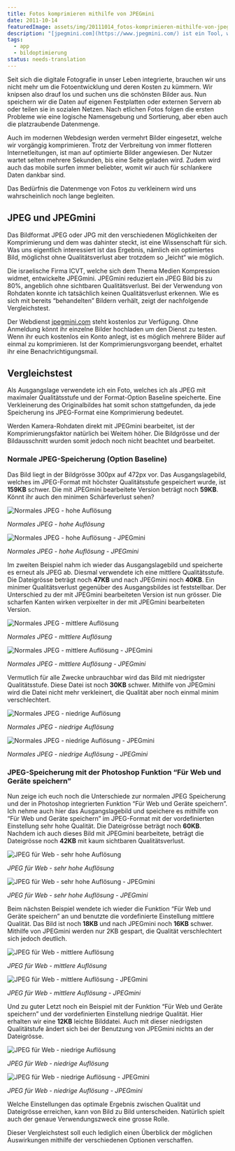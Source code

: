 ```yaml
---
title: Fotos komprimieren mithilfe von JPEGmini
date: 2011-10-14
featuredImage: assets/img/20111014_fotos-komprimieren-mithilfe-von-jpegmini.jpg
description: "[jpegmini.com](https://www.jpegmini.com/) ist ein Tool, welches die Bildgrösse eines JPEG-Bildes drastisch und ohne sichtbaren Qualitätsverlust reduzieren kann."
tags:
  - app
  - bildoptimierung
status: needs-translation
---
```

Seit sich die digitale Fotografie in unser Leben integrierte, brauchen wir uns nicht mehr um die Fotoentwicklung und deren Kosten zu kümmern. Wir knipsen also drauf los und suchen uns die schönsten Bilder aus. Nun speichern wir die Daten auf eigenen Festplatten oder externen Servern ab oder teilen sie in sozialen Netzen. Nach etlichen Fotos folgen die ersten Probleme wie eine logische Namensgebung und Sortierung, aber eben auch die platzraubende Datenmenge.

Auch im modernen Webdesign werden vermehrt Bilder eingesetzt, welche wir vorgängig komprimieren. Trotz der Verbreitung von immer flotteren Internetleitungen, ist man auf optimierte Bilder angewiesen. Der Nutzer wartet selten mehrere Sekunden, bis eine Seite geladen wird. Zudem wird auch das mobile surfen immer beliebter, womit wir auch für schlankere Daten dankbar sind.

Das Bedürfnis die Datenmenge von Fotos zu verkleinern wird uns wahrscheinlich noch lange begleiten.

## JPEG und JPEGmini

Das Bildformat JPEG oder JPG mit den verschiedenen Möglichkeiten der Komprimierung und dem was dahinter steckt, ist eine Wissenschaft für sich. Was uns eigentlich interessiert ist das Ergebnis, nämlich ein optimiertes Bild, möglichst ohne Qualitätsverlust aber trotzdem so „leicht“ wie möglich.

Die israelische Firma ICVT, welche sich dem Thema Medien Kompression widmet, entwickelte JPEGmini. JPEGmini reduziert ein JPEG Bild bis zu 80%, angeblich ohne sichtbaren Qualitätsverlust. Bei der Verwendung von Rohdaten konnte ich tatsächlich keinen Qualitätsverlust erkennen. Wie es sich mit bereits “behandelten” Bildern verhält, zeigt der nachfolgende Vergleichstest.

Der Webdienst [jpegmini.com](https://www.jpegmini.com/) steht kostenlos zur Verfügung. Ohne Anmeldung könnt ihr einzelne Bilder hochladen um den Dienst zu testen. Wenn ihr euch kostenlos ein Konto anlegt, ist es möglich mehrere Bilder auf einmal zu komprimieren. Ist der Komprimierungsvorgang beendet, erhaltet ihr eine Benachrichtigungsmail.

## Vergleichstest

Als Ausgangslage verwendete ich ein Foto, welches ich als JPEG mit maximaler Qualitätsstufe und der Format-Option Baseline speicherte. Eine Verkleinerung des Originalbildes hat somit schon stattgefunden, da jede Speicherung ins JPEG-Format eine Komprimierung bedeutet.

Werden Kamera-Rohdaten direkt mit JPEGmini bearbeitet, ist der Komprimierungsfaktor natürlich bei Weitem höher. Die Bildgrösse und der Bildausschnitt wurden somit jedoch noch nicht beachtet und bearbeitet.

### Normale JPEG-Speicherung (Option Baseline)

Das Bild liegt in der Bildgrösse 300px auf 472px vor. Das Ausgangslagebild, welches im JPEG-Format mit höchster Qualitätsstufe gespeichert wurde, ist **159KB** schwer. Die mit JPEGmini bearbeitete Version beträgt noch **59KB**. Könnt ihr auch den minimen Schärfeverlust sehen?

![Normales JPEG - hohe Auflösung](assets/img/20111014_fotos-komprimieren-mithilfe-von-jpegmini_1.jpg)

_Normales JPEG - hohe Auflösung_

![Normales JPEG - hohe Auflösung - JPEGmini](assets/img/20111014_fotos-komprimieren-mithilfe-von-jpegmini_2.jpg)

_Normales JPEG - hohe Auflösung - JPEGmini_

Im zweiten Beispiel nahm ich wieder das Ausgangslagebild und speicherte es erneut als JPEG ab. Diesmal verwendete ich eine mittlere Qualitätsstufe. Die Dateigrösse beträgt noch **47KB** und nach JPEGmini noch **40KB**. Ein minimer Qualitätsverlust gegenüber des Ausgangsbildes ist feststellbar. Der Unterschied zu der mit JPEGmini bearbeiteten Version ist nun grösser. Die scharfen Kanten wirken verpixelter in der mit JPEGmini bearbeiteten Version.

![Normales JPEG - mittlere Auflösung](assets/img/20111014_fotos-komprimieren-mithilfe-von-jpegmini_3.jpg)

_Normales JPEG - mittlere Auflösung_

![Normales JPEG - mittlere Auflösung - JPEGmini](assets/img/20111014_fotos-komprimieren-mithilfe-von-jpegmini_4.jpg)

_Normales JPEG - mittlere Auflösung - JPEGmini_

Vermutlich für alle Zwecke unbrauchbar wird das Bild mit niedrigster Qualitätsstufe. Diese Datei ist noch **30KB** schwer. Mithilfe von JPEGmini wird die Datei nicht mehr verkleinert, die Qualität aber noch einmal minim verschlechtert.

![Normales JPEG - niedrige Auflösung](assets/img/20111014_fotos-komprimieren-mithilfe-von-jpegmini_5.jpg)

_Normales JPEG - niedrige Auflösung_

![Normales JPEG - niedrige Auflösung - JPEGmini](assets/img/20111014_fotos-komprimieren-mithilfe-von-jpegmini_6.jpg)

_Normales JPEG - niedrige Auflösung - JPEGmini_

### JPEG-Speicherung mit der Photoshop Funktion “Für Web und Geräte speichern”

Nun zeige ich euch noch die Unterschiede zur normalen JPEG Speicherung und der in Photoshop integrierten Funktion “Für Web und Geräte speichern”. Ich nehme auch hier das Ausgangslagebild und speichere es mithilfe von “Für Web und Geräte speichern” im JPEG-Format mit der vordefinierten Einstellung sehr hohe Qualität. Die Dateigrösse beträgt noch **60KB**. Nachdem ich auch dieses Bild mit JPEGmini bearbeitete, beträgt die Dateigrösse noch **42KB** mit kaum sichtbaren Qualitätsverlust.

![JPEG für Web - sehr hohe Auflösung](assets/img/20111014_fotos-komprimieren-mithilfe-von-jpegmini_7.jpg)

_JPEG für Web - sehr hohe Auflösung_

![JPEG für Web - sehr hohe Auflösung - JPEGmini](assets/img/20111014_fotos-komprimieren-mithilfe-von-jpegmini_8.jpg)

_JPEG für Web - sehr hohe Auflösung - JPEGmini_

Beim nächsten Beispiel wendete ich wieder die Funktion “Für Web und Geräte speichern” an und benutzte die vordefinierte Einstellung mittlere Qualität. Das Bild ist noch **18KB** und nach JPEGmini noch **16KB** schwer. Mithilfe von JPEGmini werden nur 2KB gespart, die Qualität verschlechtert sich jedoch deutlich.

![JPEG für Web - mittlere Auflösung](assets/img/20111014_fotos-komprimieren-mithilfe-von-jpegmini_9.jpg)

_JPEG für Web - mittlere Auflösung_

![JPEG für Web - mittlere Auflösung - JPEGmini](assets/img/20111014_fotos-komprimieren-mithilfe-von-jpegmini_10.jpg)

_JPEG für Web - mittlere Auflösung - JPEGmini_

Und zu guter Letzt noch ein Beispiel mit der Funktion “Für Web und Geräte speichern” und der vordefinierten Einstellung niedrige Qualität. Hier erhalten wir eine **12KB** leichte Bilddatei. Auch mit dieser niedrigsten Qualitätstufe ändert sich bei der Benutzung von JPEGmini nichts an der Dateigrösse.

![JPEG für Web - niedrige Auflösung](assets/img/20111014_fotos-komprimieren-mithilfe-von-jpegmini_11.jpg)

_JPEG für Web - niedrige Auflösung_

![JPEG für Web - niedrige Auflösung - JPEGmini](assets/img/20111014_fotos-komprimieren-mithilfe-von-jpegmini_12.jpg)

_JPEG für Web - niedrige Auflösung - JPEGmini_

Welche Einstellungen das optimale Ergebnis zwischen Qualität und Dateigrösse erreichen, kann von Bild zu Bild unterscheiden. Natürlich spielt auch der genaue Verwendungszweck eine grosse Rolle.

Dieser Vergleichstest soll euch lediglich einen Überblick der möglichen Auswirkungen mithilfe der verschiedenen Optionen verschaffen.

